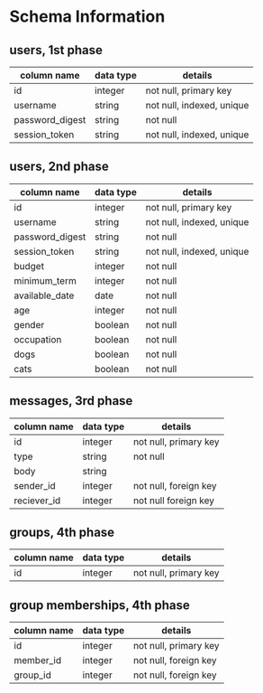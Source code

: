 # Schema Information

## users, 1st phase
column name     | data type | details
----------------|-----------|-----------------------
id              | integer   | not null, primary key
username        | string    | not null, indexed, unique
password_digest | string    | not null
session_token   | string    | not null, indexed, unique


## users, 2nd phase
column name     | data type | details
----------------|-----------|-----------------------
id              | integer   | not null, primary key
username        | string    | not null, indexed, unique
password_digest | string    | not null
session_token   | string    | not null, indexed, unique
budget          | integer   | not null
minimum_term    | integer   | not null
available_date  | date      | not null
age             | integer   | not null
gender          | boolean   | not null
occupation      | boolean   | not null
dogs            | boolean   | not null
cats            | boolean   | not null

## messages, 3rd phase
column name     | data type | details
----------------|-----------|-----------------------
id              | integer   | not null, primary key
type            | string    | not null
body            | string    |
sender_id       | integer   | not null, foreign key
reciever_id     | integer   | not null foreign key


## groups, 4th phase
column name     | data type | details
----------------|-----------|-----------------------
id              | integer   | not null, primary key

## group memberships, 4th phase
column name     | data type | details
----------------|-----------|-----------------------
id              | integer   | not null, primary key
member_id       | integer   | not null, foreign key
group_id        | integer   | not null, foreign key
